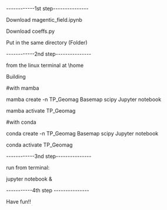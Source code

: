 ------------1st step--------------- 


Download magentic_field.ipynb

Download coeffs.py

Put in the same directory (Folder)


------------2nd step--------------- 

from the linux terminal at \home

Building  

#with mamba

mamba create -n TP_Geomag Basemap scipy Jupyter notebook

mamba activate TP_Geomag

#with conda

conda create -n TP_Geomag Basemap scipy Jupyter notebook

conda activate TP_Geomag


------------3nd step--------------- 

run from terminal:

jupyter notebook &

-----------4th step ---------------

Have fun!!



